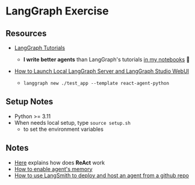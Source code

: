 # LangGraph Exercise

## Resources
* [LangGraph Tutorials][7]
  * <b>I write better agents</b> than LangGraph's tutorials [in my notebooks][8] 💝

* [How to Launch Local LangGraph Server and LangGraph Studio WebUI][6]
  *  `langgraph new ./test_app --template react-agent-python`


## Setup Notes
* Python >= 3.11
* When needs local setup, type `source setup.sh` 
  * to set the environment variables


## Notes
* [Here][3] explains how does <b>ReAct</b> work
* [How to enable agent's memory][4]
* [How to use LangSmith to deploy and host an agent from a github repo][5]


[1]:https://academy.langchain.com/courses/take/intro-to-langgraph/lessons/
[2]:https://github.com/langchain-ai/langchain-academy
[3]:https://github.com/langchain-ai/langchain-academy/blob/main/module-1/agent.ipynb
[4]:https://github.com/langchain-ai/langchain-academy/blob/main/module-1/agent-memory.ipynb
[5]:https://academy.langchain.com/courses/take/intro-to-langgraph/lessons/58239303-lesson-8-intro-to-deployment
[6]:https://langchain-ai.github.io/langgraph/tutorials/langgraph-platform/local-server/#__tabbed_1_1
[7]:https://langchain-ai.github.io/langgraph/tutorials/#use-cases
[8]:https://github.com/hanhanwu/Hanhan_LangGraph_Exercise/blob/main/RAG_Chatbot/ReadMe.md

